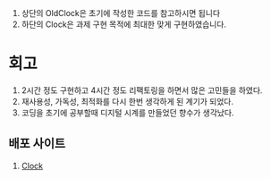 1. 상단의 OldClock은 초기에 작성한 코드를 참고하시면 됩니다
2. 하단의 Clock은 과제 구현 목적에 최대한 맞게 구현하였습니다.

# 회고
1. 2시간 정도 구현하고 4시간 정도 리팩토링을 하면서 많은 고민들을 하였다.
2. 재사용성, 가독성, 최적화를 다시 한번 생각하게 된 계기가 되었다.
3. 코딩을 초기에 공부할때 디지털 시계를 만들었던 향수가 생각났다.

## 배포 사이트
1. [Clock](https://clock-duckmv4h1-seungchaelees-projects.vercel.app/)
